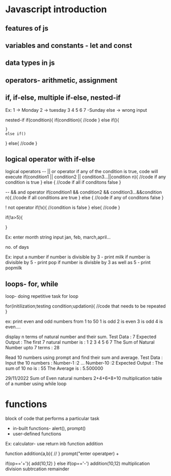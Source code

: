 # Javascript introduction
## features of js
## variables and constants - let and const
## data types in js
## operators- arithmetic, assignment

## if, if-else, multiple if-else, nested-if
Ex: 1 -> Monday
2 -> tuesday
3
4
5
6
7 -Sunday
else
-> wrong input




nested-if
if(condition){
	if(condition){
		//code
	}
	else if(){

	}
	else if()
}
else{
	//code
}


## logical operator with if-else
logical operators
-- ||   or operator   if any of the condition is true, code will execute
if(condition1 || condition2 || condition3...||condition n){
	//code if any condition is true
}
else {
	//code  if all if conditons false
}

-- &&   and operator
if(condition1 && condition2 && condition3...&&condition n){
	//code if all conditions are true
}
else {
	//code  if any of conditons false
}

!  not operator
if(!x){
	//condition is false
}
else{
	//code
}

if(!a>5){

}

Ex: enter  month  string input   jan, feb, march,april...

no. of days

Ex: input a number
if number is divisible by 3 - print milk
if number is divisible by 5 - print pop
if number is divisble by 3 as well as 5 - print popmilk

## loops- for, while

loop- doing repetitive task
for loop

for(initilization;testing condition;updation){
	//code that needs to be repeated
}

ex: print even and odd numbers from 1 to 50
1 is odd
2 is even
3 is odd
4 is even....


display n terms of natural number and their sum.
Test Data : 7
Expected Output :
The first 7 natural number is :
1 2 3 4 5 6 7
The Sum of Natural Number upto 7 terms : 28

Read 10 numbers using prompt and find their sum and average.
Test Data :
Input the 10 numbers :
Number-1 :2
...
Number-10 :2
Expected Output :
The sum of 10 no is : 55
The Average is : 5.500000


29/11/2022
Sum of Even natural numbers
2+4+6+8+10
multiplication table of a number using while loop

# functions
block of code that performs a particular task
- in-built functions-  alert(), prompt()
- user-defined functions

Ex: calculator- use return inb function
addition

function addition(a,b){
	//
}
prompt("enter operatper)  +

if(op=='+'){
	add(10,12)
}
else if(op=='-')
addition(10,12)
multiplication
division
subtrcation
remainder